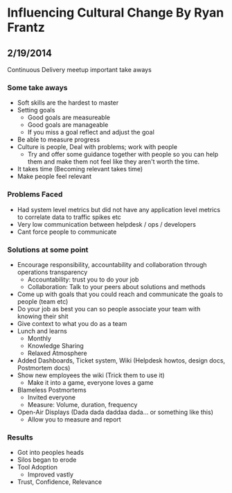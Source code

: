 Influencing Cultural Change By Ryan Frantz
===========================================
## 2/19/2014

Continuous Delivery meetup important take aways

### Some take aways
* Soft skills are the hardest to master
* Setting goals
  * Good goals are measureable
  * Good goals are manageable
  * If you miss a goal reflect and adjust the goal
* Be able to measure progress
* Culture is people, Deal with problems; work with people
  * Try and offer some guidance together with people so you can help them and
  make them not feel like they aren't worth the time.
* It takes time (Becoming relevant takes time)
* Make people feel relevant

### Problems Faced
* Had system level metrics but did not have any application level metrics to
  correlate data to traffic spikes etc
* Very low communication between helpdesk / ops / developers
* Cant force people to communicate

### Solutions at some point
* Encourage responsibility, accountability and collaboration through operations
  transparency
  * Accountability: trust you to do your job
  * Collaboration: Talk to your peers about solutions and methods
* Come up with goals that you could reach and communicate the goals to people (team etc)
* Do your job as best you can so people associate your team with knowing their
  shit
* Give context to what you do as a team
* Lunch and learns
  * Monthly
  * Knowledge Sharing
  * Relaxed Atmosphere
* Added Dashboards, Ticket system, Wiki (Helpdesk howtos, design docs,
  Postmortem docs)
* Show new employees the wiki (Trick them to use it)
  * Make it into a game, everyone loves a game
* Blameless Postmortems
  * Invited everyone
  * Measure: Volume, duration, frequency
* Open-Air Displays  (Dada dada daddaa dada... or something like this)
  * Allow you to measure and report

### Results
* Got into peoples heads
* Silos began to erode
* Tool Adoption
  * Improved vastly
* Trust, Confidence, Relevance

